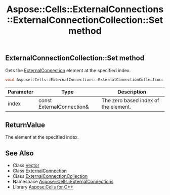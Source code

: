 ﻿---
title: Aspose::Cells::ExternalConnections::ExternalConnectionCollection::Set method
linktitle: Set
second_title: Aspose.Cells for C++ API Reference
description: 'Aspose::Cells::ExternalConnections::ExternalConnectionCollection::Set method. Gets the ExternalConnection element at the specified index in C++.'
type: docs
weight: 700
url: /cpp/aspose.cells.externalconnections/externalconnectioncollection/set/
---
## ExternalConnectionCollection::Set method


Gets the [ExternalConnection](../../externalconnection/) element at the specified index.

```cpp
void Aspose::Cells::ExternalConnections::ExternalConnectionCollection::Set(const ExternalConnection &value, int32_t index)
```


| Parameter | Type | Description |
| --- | --- | --- |
| index | const ExternalConnection\& | The zero based index of the element. |

## ReturnValue

The element at the specified index.

## See Also

* Class [Vector](../../../aspose.cells/vector/)
* Class [ExternalConnection](../../externalconnection/)
* Class [ExternalConnectionCollection](../)
* Namespace [Aspose::Cells::ExternalConnections](../../)
* Library [Aspose.Cells for C++](../../../)
